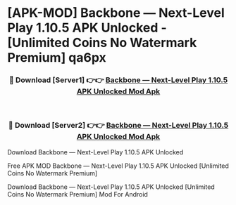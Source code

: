 # [APK-MOD] Backbone — Next-Level Play 1.10.5 APK Unlocked - [Unlimited Coins No Watermark Premium] qa6px



<div align="center">
<h3>🔴 Download [Server1] 👉👉 <a href="https://momento.my/?title=Backbone_—_Next-Level_Play_1.10.5_APK_Unlocked">Backbone — Next-Level Play 1.10.5 APK Unlocked Mod Apk</a></h3><br>

<h3>🔴 Download [Server2] 👉👉 <a href="https://momento.my/?title=Backbone_—_Next-Level_Play_1.10.5_APK_Unlocked">Backbone — Next-Level Play 1.10.5 APK Unlocked Mod Apk</a></h3>
</div>



Download Backbone — Next-Level Play 1.10.5 APK Unlocked 

Free APK MOD Backbone — Next-Level Play 1.10.5 APK Unlocked [Unlimited Coins No Watermark Premium]

Download Backbone — Next-Level Play 1.10.5 APK Unlocked [Unlimited Coins No Watermark Premium] Mod For Android
